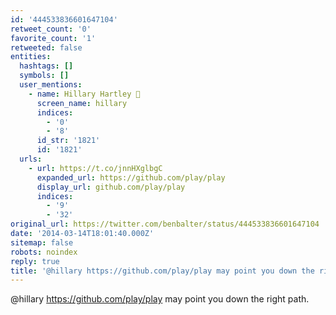 ```yaml
---
id: '444533836601647104'
retweet_count: '0'
favorite_count: '1'
retweeted: false
entities:
  hashtags: []
  symbols: []
  user_mentions:
    - name: Hillary Hartley 
      screen_name: hillary
      indices:
        - '0'
        - '8'
      id_str: '1821'
      id: '1821'
  urls:
    - url: https://t.co/jnnHXglbgC
      expanded_url: https://github.com/play/play
      display_url: github.com/play/play
      indices:
        - '9'
        - '32'
original_url: https://twitter.com/benbalter/status/444533836601647104
date: '2014-03-14T18:01:40.000Z'
sitemap: false
robots: noindex
reply: true
title: '@hillary https://github.com/play/play may point you down the right path.'
---
```


@hillary https://github.com/play/play may point you down the right path.